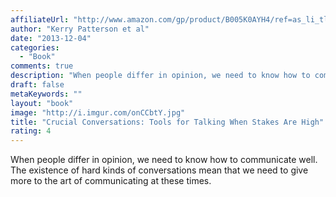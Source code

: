 ```yaml
---
affiliateUrl: "http://www.amazon.com/gp/product/B005K0AYH4/ref=as_li_tl?ie=UTF8&camp=1789&creative=390957&creativeASIN=B005K0AYH4&linkCode=as2&tag=jaktre-20&linkId=FTRPZXFMDWMSVVIT"
author: "Kerry Patterson et al"
date: "2013-12-04"
categories:
  - "Book"
comments: true
description: "When people differ in opinion, we need to know how to communicate well.  The existence of hard kinds of conversations mean that we need to give more t"
draft: false
metaKeywords: ""
layout: "book"
image: "http://i.imgur.com/onCCbtY.jpg"
title: "Crucial Conversations: Tools for Talking When Stakes Are High"
rating: 4
---
```


When people differ in opinion, we need to know how to communicate well.  The existence of hard kinds of conversations mean that we need to give more to the art of communicating at these times.
